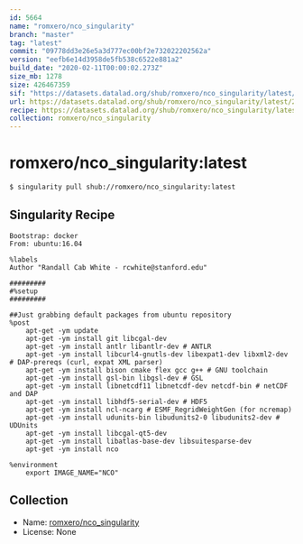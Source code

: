 ```yaml
---
id: 5664
name: "romxero/nco_singularity"
branch: "master"
tag: "latest"
commit: "09778dd3e26e5a3d777ec00bf2e732022202562a"
version: "eefb6e14d3958de5fb538c6522e881a2"
build_date: "2020-02-11T00:00:02.273Z"
size_mb: 1278
size: 426467359
sif: "https://datasets.datalad.org/shub/romxero/nco_singularity/latest/2020-02-11-09778dd3-eefb6e14/eefb6e14d3958de5fb538c6522e881a2.simg"
url: https://datasets.datalad.org/shub/romxero/nco_singularity/latest/2020-02-11-09778dd3-eefb6e14/
recipe: https://datasets.datalad.org/shub/romxero/nco_singularity/latest/2020-02-11-09778dd3-eefb6e14/Singularity
collection: romxero/nco_singularity
---
```


# romxero/nco_singularity:latest

```bash
$ singularity pull shub://romxero/nco_singularity:latest
```

## Singularity Recipe

```singularity
Bootstrap: docker
From: ubuntu:16.04

%labels
Author "Randall Cab White - rcwhite@stanford.edu"

#########
#%setup
#########

##Just grabbing default packages from ubuntu repository
%post
	apt-get -ym update
	apt-get -ym install git libcgal-dev
    apt-get -ym install antlr libantlr-dev # ANTLR
    apt-get -ym install libcurl4-gnutls-dev libexpat1-dev libxml2-dev # DAP-prereqs (curl, expat XML parser)
    apt-get -ym install bison cmake flex gcc g++ # GNU toolchain
    apt-get -ym install gsl-bin libgsl-dev # GSL
    apt-get -ym install libnetcdf11 libnetcdf-dev netcdf-bin # netCDF and DAP
    apt-get -ym install libhdf5-serial-dev # HDF5
    apt-get -ym install ncl-ncarg # ESMF_RegridWeightGen (for ncremap)
    apt-get -ym install udunits-bin libudunits2-0 libudunits2-dev # UDUnits
    apt-get -ym install libcgal-qt5-dev
    apt-get -ym install libatlas-base-dev libsuitesparse-dev
    apt-get -ym install nco

%environment
	export IMAGE_NAME="NCO"
```

## Collection

 - Name: [romxero/nco_singularity](https://github.com/romxero/nco_singularity)
 - License: None

